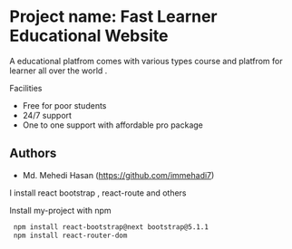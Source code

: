 
# Project name: Fast Learner Educational Website 

A educational platfrom comes with various types course and platfrom for learner all over the world .
 
Facilities 

 -  Free for poor students
 - 24/7 support
 - One to one support with affordable pro package 
 
  
## Authors

- Md. Mehedi Hasan (https://github.com/immehadi7)

  
I install react bootstrap , react-route and others

Install my-project with npm

```bash
 npm install react-bootstrap@next bootstrap@5.1.1
 npm install react-router-dom
```
    